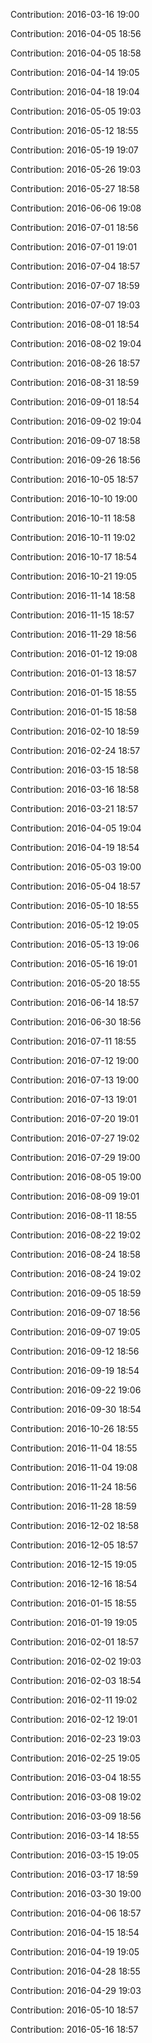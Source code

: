 Contribution: 2016-03-16 19:00

Contribution: 2016-04-05 18:56

Contribution: 2016-04-05 18:58

Contribution: 2016-04-14 19:05

Contribution: 2016-04-18 19:04

Contribution: 2016-05-05 19:03

Contribution: 2016-05-12 18:55

Contribution: 2016-05-19 19:07

Contribution: 2016-05-26 19:03

Contribution: 2016-05-27 18:58

Contribution: 2016-06-06 19:08

Contribution: 2016-07-01 18:56

Contribution: 2016-07-01 19:01

Contribution: 2016-07-04 18:57

Contribution: 2016-07-07 18:59

Contribution: 2016-07-07 19:03

Contribution: 2016-08-01 18:54

Contribution: 2016-08-02 19:04

Contribution: 2016-08-26 18:57

Contribution: 2016-08-31 18:59

Contribution: 2016-09-01 18:54

Contribution: 2016-09-02 19:04

Contribution: 2016-09-07 18:58

Contribution: 2016-09-26 18:56

Contribution: 2016-10-05 18:57

Contribution: 2016-10-10 19:00

Contribution: 2016-10-11 18:58

Contribution: 2016-10-11 19:02

Contribution: 2016-10-17 18:54

Contribution: 2016-10-21 19:05

Contribution: 2016-11-14 18:58

Contribution: 2016-11-15 18:57

Contribution: 2016-11-29 18:56

Contribution: 2016-01-12 19:08

Contribution: 2016-01-13 18:57

Contribution: 2016-01-15 18:55

Contribution: 2016-01-15 18:58

Contribution: 2016-02-10 18:59

Contribution: 2016-02-24 18:57

Contribution: 2016-03-15 18:58

Contribution: 2016-03-16 18:58

Contribution: 2016-03-21 18:57

Contribution: 2016-04-05 19:04

Contribution: 2016-04-19 18:54

Contribution: 2016-05-03 19:00

Contribution: 2016-05-04 18:57

Contribution: 2016-05-10 18:55

Contribution: 2016-05-12 19:05

Contribution: 2016-05-13 19:06

Contribution: 2016-05-16 19:01

Contribution: 2016-05-20 18:55

Contribution: 2016-06-14 18:57

Contribution: 2016-06-30 18:56

Contribution: 2016-07-11 18:55

Contribution: 2016-07-12 19:00

Contribution: 2016-07-13 19:00

Contribution: 2016-07-13 19:01

Contribution: 2016-07-20 19:01

Contribution: 2016-07-27 19:02

Contribution: 2016-07-29 19:00

Contribution: 2016-08-05 19:00

Contribution: 2016-08-09 19:01

Contribution: 2016-08-11 18:55

Contribution: 2016-08-22 19:02

Contribution: 2016-08-24 18:58

Contribution: 2016-08-24 19:02

Contribution: 2016-09-05 18:59

Contribution: 2016-09-07 18:56

Contribution: 2016-09-07 19:05

Contribution: 2016-09-12 18:56

Contribution: 2016-09-19 18:54

Contribution: 2016-09-22 19:06

Contribution: 2016-09-30 18:54

Contribution: 2016-10-26 18:55

Contribution: 2016-11-04 18:55

Contribution: 2016-11-04 19:08

Contribution: 2016-11-24 18:56

Contribution: 2016-11-28 18:59

Contribution: 2016-12-02 18:58

Contribution: 2016-12-05 18:57

Contribution: 2016-12-15 19:05

Contribution: 2016-12-16 18:54

Contribution: 2016-01-15 18:55

Contribution: 2016-01-19 19:05

Contribution: 2016-02-01 18:57

Contribution: 2016-02-02 19:03

Contribution: 2016-02-03 18:54

Contribution: 2016-02-11 19:02

Contribution: 2016-02-12 19:01

Contribution: 2016-02-23 19:03

Contribution: 2016-02-25 19:05

Contribution: 2016-03-04 18:55

Contribution: 2016-03-08 19:02

Contribution: 2016-03-09 18:56

Contribution: 2016-03-14 18:55

Contribution: 2016-03-15 19:05

Contribution: 2016-03-17 18:59

Contribution: 2016-03-30 19:00

Contribution: 2016-04-06 18:57

Contribution: 2016-04-15 18:54

Contribution: 2016-04-19 19:05

Contribution: 2016-04-28 18:55

Contribution: 2016-04-29 19:03

Contribution: 2016-05-10 18:57

Contribution: 2016-05-16 18:57

